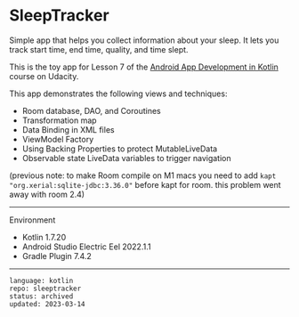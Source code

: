 # SleepTracker

Simple app that helps you collect information about your sleep. It lets you track start time, end time, quality, and time slept.

This is the toy app for Lesson 7 of the [Android App Development in Kotlin] course on Udacity.

This app demonstrates the following views and techniques:
- Room database, DAO, and Coroutines
- Transformation map
- Data Binding in XML files
- ViewModel Factory
- Using Backing Properties to protect MutableLiveData
- Observable state LiveData variables to trigger navigation

(previous note: to make Room compile on M1 macs you need to add `kapt "org.xerial:sqlite-jdbc:3.36.0"` before kapt for room. this problem went away with room 2.4)

[Android App Development in Kotlin]: https://www.udacity.com/course/developing-android-apps-with-kotlin--ud9012

---

Environment

- Kotlin 1.7.20
- Android Studio Electric Eel 2022.1.1
- Gradle Plugin 7.4.2

----

```
language: kotlin
repo: sleeptracker
status: archived
updated: 2023-03-14
```